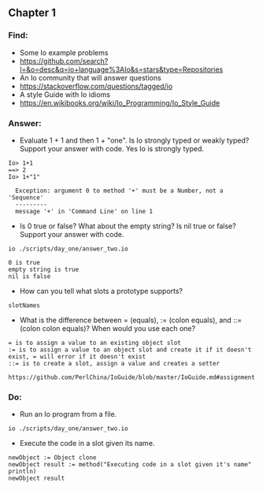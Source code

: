 ## Chapter 1

### Find:

- Some Io example problems
 - https://github.com/search?l=&o=desc&q=io+language%3AIo&s=stars&type=Repositories
- An Io community that will answer questions
 - https://stackoverflow.com/questions/tagged/io
- A style Guide with Io idioms
 - https://en.wikibooks.org/wiki/Io_Programming/Io_Style_Guide


### Answer:

- Evaluate 1 + 1 and then 1 + "one". Is Io strongly typed or weakly typed? Support your answer with code.
Yes Io is strongly typed.
```
Io> 1+1
==> 2
Io> 1+"1"

  Exception: argument 0 to method '+' must be a Number, not a 'Sequence'
  ---------
  message '+' in 'Command Line' on line 1
```
- Is 0 true or false? What about the empty string? Is nil true or false? Support your answer with code.
```
io ./scripts/day_one/answer_two.io

0 is true
empty string is true
nil is false
```
- How can you tell what slots a prototype supports?
```
slotNames
```

- What is the difference between = (equals), := (colon equals), and ::= (colon colon equals)? When would you use each one?
```
= is to assign a value to an existing object slot
:= is to assign a value to an object slot and create it if it doesn't exist, = will error if it doesn't exist
::= is to create a slot, assign a value and creates a setter

https://github.com/PerlChina/IoGuide/blob/master/IoGuide.md#assignment
```


### Do:

- Run an Io program from a file.
```
io ./scripts/day_one/answer_two.io
```

- Execute the code in a slot given its name.
```
newObject := Object clone
newObject result := method("Executing code in a slot given it's name" println)
newObject result
```